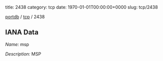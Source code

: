 title: 2438
category: tcp
date: 1970-01-01T00:00:00+0000
slug: tcp/2438

[portdb](/) / [tcp](/category/tcp.html) / 2438


## IANA Data

_Name:_ msp

_Description:_ MSP

